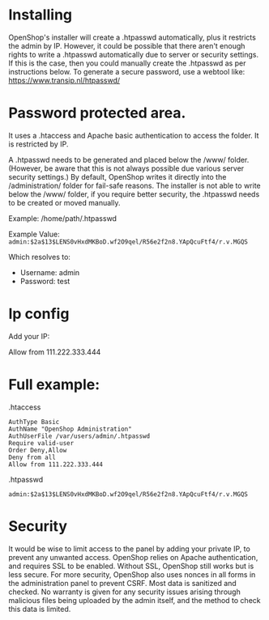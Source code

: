 # Installing

OpenShop's installer will create a .htpasswd automatically, plus it restricts the admin by IP. However, it could be possible that there aren't enough rights to write a .htpasswd automatically due to server or security settings. If this is the case, then you could manually create the .htpasswd as per instructions below. To generate a secure password, use a webtool like: https://www.transip.nl/htpasswd/ 

# Password protected area.

It uses a .htaccess and Apache basic authentication to access the folder. It is restricted by IP.

A .htpasswd needs to be generated and placed below the /www/ folder. (However, be aware that this is not always possible due various server security settings.) By default, OpenShop writes it directly into the /administration/ folder for fail-safe reasons. The installer is not able to write below the /www/ folder, if you require better security, the .htpasswd needs to be created or moved manually.

Example: /home/path/.htpasswd

Example Value: 
```admin:$2a$13$LENS0vHxdMKBoD.wf2O9qel/R56e2f2n8.YApQcuFtf4/r.v.MGQS```

Which resolves to: 

 - Username: admin
 - Password: test

# Ip config

Add your IP:

Allow from 111.222.333.444


# Full example:

.htaccess
```
AuthType Basic
AuthName "OpenShop Administration"
AuthUserFile /var/users/admin/.htpasswd
Require valid-user
Order Deny,Allow
Deny from all
Allow from 111.222.333.444
```	
.htpasswd
```
admin:$2a$13$LENS0vHxdMKBoD.wf2O9qel/R56e2f2n8.YApQcuFtf4/r.v.MGQS
```

# Security
It would be wise to limit access to the panel by adding your private IP, to prevent any unwanted access. OpenShop relies on Apache authentication, and requires SSL to be enabled. Without SSL, OpenShop still works but is less secure. For more security, OpenShop also uses nonces in all forms in the administration panel to prevent CSRF. Most data is sanitized and checked. No warranty is given for any security issues arising through malicious files being uploaded by the admin itself, and the method to check this data is limited.

